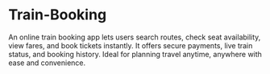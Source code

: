 # Train-Booking
An online train booking app lets users search routes, check seat availability, view fares, and book tickets instantly. It offers secure payments, live train status, and booking history. Ideal for planning travel anytime, anywhere with ease and convenience.

